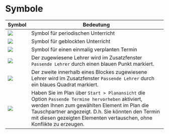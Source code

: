 # Symbole

| Symbol | Bedeutung |
|----|----|
|![](/assets/images/stundenplan/symbol1.png)| Symbol für periodischen Unterricht|
|![](/assets/images/stundenplan/symbol2.png) | Symbol für geblockten Unterricht|
|![](/assets/images/stundenplan/symbol3.png)| Symbol für einen einmalig verplanten Termin|
|![](/assets/images/stundenplan/symbol5.png) | Der zugewiesene Lehrer wird im Zusatzfenster `Passende Lehrer` durch einen blauen Punkt markiert.|
|![](/assets/images/stundenplan/symbol6.png) | Der zweite innerhalb eines Blockes zugewiesene Lehrer wird im Zusatzfenster `Passende Lehrer` durch ein blaues Quadrat markiert.|
|![](/assets/images/stundenplan/symbol4.png) | Haben Sie im Plan über `Start > Planansicht` die Option `Passende Termine hervorheben` aktiviert, werden Ihnen zum gewählten Element im Plan die Tauschpartner angezeigt. D.h. Sie könnten den Termin mit diesen gezeigten Elementen vertauschen, ohne Konflikte zu erzeugen.|